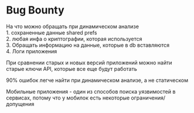 # Bug Bounty

На что можно обращать при динамическом анализе  \
1\. сохраненные данные shared prefs \
2\. любая инфа о криптографии, которая используется \
3\. Обращать информацию на данные, которые в db вставляются \
4\. Логи приложения

При сравнении старых и новых версий приложений можно найти старые ключи API, которые все еще будут работать

90% ошибок легче найти при динамическом анализе, а не статическом

Мобильные приложения - один из способов поиска уязвимостей в сервисах, потому что у мобилок есть некоторые ограничения/допущения
